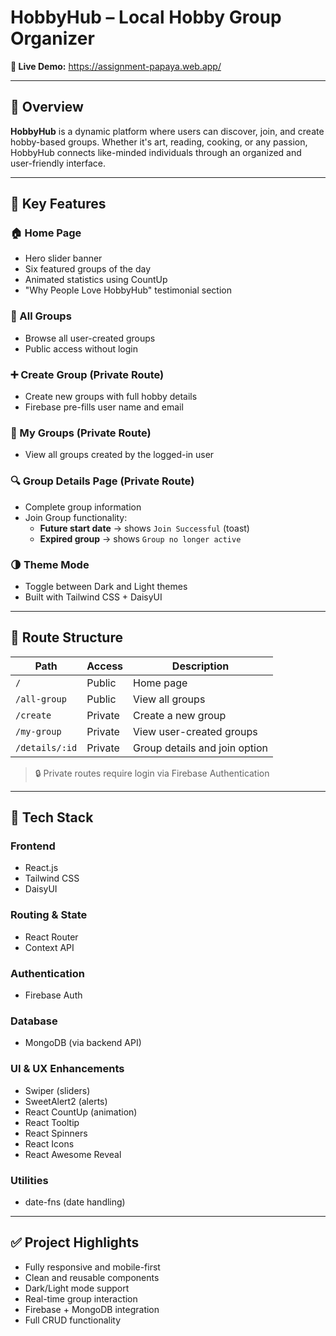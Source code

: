# HobbyHub – Local Hobby Group Organizer

**🔗 Live Demo:** https://assignment-papaya.web.app/

---

## 📌 Overview

**HobbyHub** is a dynamic platform where users can discover, join, and create hobby-based groups. Whether it's art, reading, cooking, or any passion, HobbyHub connects like-minded individuals through an organized and user-friendly interface.

---

## 🌟 Key Features

### 🏠 Home Page
- Hero slider banner
- Six featured groups of the day
- Animated statistics using CountUp
- "Why People Love HobbyHub" testimonial section

### 📂 All Groups
- Browse all user-created groups
- Public access without login

### ➕ Create Group (Private Route)
- Create new groups with full hobby details
- Firebase pre-fills user name and email

### 👤 My Groups (Private Route)
- View all groups created by the logged-in user

### 🔍 Group Details Page (Private Route)
- Complete group information
- Join Group functionality:
  - **Future start date** → shows `Join Successful` (toast)
  - **Expired group** → shows `Group no longer active`

### 🌗 Theme Mode
- Toggle between Dark and Light themes
- Built with Tailwind CSS + DaisyUI

---

## 🔐 Route Structure

| Path             | Access    | Description                   |
|------------------|-----------|-------------------------------|
| `/`              | Public    | Home page                     |
| `/all-group`     | Public    | View all groups               |
| `/create`        | Private   | Create a new group            |
| `/my-group`      | Private   | View user-created groups      |
| `/details/:id`   | Private   | Group details and join option |

> 🔒 Private routes require login via Firebase Authentication

---

## 🧰 Tech Stack

### Frontend
- React.js
- Tailwind CSS
- DaisyUI

### Routing & State
- React Router
- Context API

### Authentication
- Firebase Auth

### Database
- MongoDB (via backend API)

### UI & UX Enhancements
- Swiper (sliders)
- SweetAlert2 (alerts)
- React CountUp (animation)
- React Tooltip
- React Spinners
- React Icons
- React Awesome Reveal

### Utilities
- date-fns (date handling)

---

## ✅ Project Highlights

- Fully responsive and mobile-first
- Clean and reusable components
- Dark/Light mode support
- Real-time group interaction
- Firebase + MongoDB integration
- Full CRUD functionality


